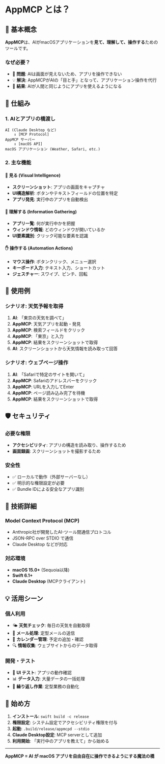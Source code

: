 # AppMCP とは？

## 🤖 基本概念

**AppMCP**は、AIがmacOSアプリケーションを**見て、理解して、操作する**ためのツールです。

### なぜ必要？
- 🤔 **問題**: AIは画面が見えないため、アプリを操作できない
- 💡 **解決**: AppMCPがAIの「目と手」となって、アプリケーション操作を代行
- 🎯 **結果**: AIが人間と同じようにアプリを使えるようになる

## 🔧 仕組み

### 1. AIとアプリの橋渡し
```
AI (Claude Desktop など) 
    ↕ [MCP Protocol]
AppMCP サーバー
    ↕ [macOS API]
macOS アプリケーション (Weather, Safari, etc.)
```

### 2. 主な機能

#### 👀 **見る** (Visual Intelligence)
- **スクリーンショット**: アプリの画面をキャプチャ
- **UI構造解析**: ボタンやテキストフィールドの位置を特定
- **アプリ発見**: 実行中のアプリを自動検出

#### 🧠 **理解する** (Information Gathering)  
- **アプリ一覧**: 何が実行中かを把握
- **ウィンドウ情報**: どのウィンドウが開いているか
- **UI要素識別**: クリック可能な要素を認識

#### ✋ **操作する** (Automation Actions)
- **マウス操作**: ボタンクリック、メニュー選択
- **キーボード入力**: テキスト入力、ショートカット
- **ジェスチャー**: スワイプ、ピンチ、回転

## 🎯 使用例

### シナリオ: 天気予報を取得
1. **AI**: 「東京の天気を調べて」
2. **AppMCP**: 天気アプリを起動・発見
3. **AppMCP**: 検索フィールドをクリック
4. **AppMCP**: 「東京」と入力
5. **AppMCP**: 結果をスクリーンショットで取得
6. **AI**: スクリーンショットから天気情報を読み取って回答

### シナリオ: ウェブページ操作
1. **AI**: 「Safariで特定のサイトを開いて」
2. **AppMCP**: Safariのアドレスバーをクリック
3. **AppMCP**: URLを入力してEnter
4. **AppMCP**: ページ読み込み完了を待機
5. **AppMCP**: 結果をスクリーンショットで取得

## 🛡️ セキュリティ

### 必要な権限
- **アクセシビリティ**: アプリの構造を読み取り、操作するため
- **画面録画**: スクリーンショットを撮影するため

### 安全性
- ✅ ローカルで動作（外部サーバーなし）
- ✅ 明示的な権限設定が必要
- ✅ Bundle IDによる安全なアプリ識別

## 🔌 技術詳細

### Model Context Protocol (MCP)
- Anthropic社が開発したAI-ツール間通信プロトコル
- JSON-RPC over STDIO で通信
- Claude Desktop などが対応

### 対応環境
- **macOS 15.0+** (Sequoia以降)
- **Swift 6.1+**
- **Claude Desktop** (MCPクライアント)

## 💡 活用シーン

### 個人利用
- 🌤️ **天気チェック**: 毎日の天気を自動取得
- 📧 **メール処理**: 定型メールの送信
- 📅 **カレンダー管理**: 予定の追加・確認
- 🔍 **情報収集**: ウェブサイトからのデータ取得

### 開発・テスト
- 🧪 **UI テスト**: アプリの動作確認
- 📊 **データ入力**: 大量データの一括処理
- 🔄 **繰り返し作業**: 定型業務の自動化

## 🚀 始め方

1. **インストール**: `swift build -c release`
2. **権限設定**: システム設定でアクセシビリティ権限を付与
3. **起動**: `.build/release/appmcpd --stdio`
4. **Claude Desktop設定**: MCP serverとして追加
5. **利用開始**: 「実行中のアプリを教えて」から始める

---

**AppMCP = AI が macOS アプリを自由自在に操作できるようにする魔法の橋**